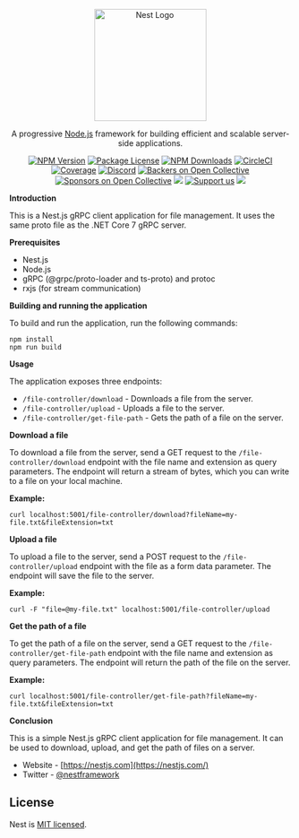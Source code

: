 <p align="center">
  <a href="http://nestjs.com/" target="blank"><img src="https://nestjs.com/img/logo-small.svg" width="200" alt="Nest Logo" /></a>
</p>

[circleci-image]: https://img.shields.io/circleci/build/github/nestjs/nest/master?token=abc123def456
[circleci-url]: https://circleci.com/gh/nestjs/nest

  <p align="center">A progressive <a href="http://nodejs.org" target="_blank">Node.js</a> framework for building efficient and scalable server-side applications.</p>
    <p align="center">
<a href="https://www.npmjs.com/~nestjscore" target="_blank"><img src="https://img.shields.io/npm/v/@nestjs/core.svg" alt="NPM Version" /></a>
<a href="https://www.npmjs.com/~nestjscore" target="_blank"><img src="https://img.shields.io/npm/l/@nestjs/core.svg" alt="Package License" /></a>
<a href="https://www.npmjs.com/~nestjscore" target="_blank"><img src="https://img.shields.io/npm/dm/@nestjs/common.svg" alt="NPM Downloads" /></a>
<a href="https://circleci.com/gh/nestjs/nest" target="_blank"><img src="https://img.shields.io/circleci/build/github/nestjs/nest/master" alt="CircleCI" /></a>
<a href="https://coveralls.io/github/nestjs/nest?branch=master" target="_blank"><img src="https://coveralls.io/repos/github/nestjs/nest/badge.svg?branch=master#9" alt="Coverage" /></a>
<a href="https://discord.gg/G7Qnnhy" target="_blank"><img src="https://img.shields.io/badge/discord-online-brightgreen.svg" alt="Discord"/></a>
<a href="https://opencollective.com/nest#backer" target="_blank"><img src="https://opencollective.com/nest/backers/badge.svg" alt="Backers on Open Collective" /></a>
<a href="https://opencollective.com/nest#sponsor" target="_blank"><img src="https://opencollective.com/nest/sponsors/badge.svg" alt="Sponsors on Open Collective" /></a>
  <a href="https://paypal.me/kamilmysliwiec" target="_blank"><img src="https://img.shields.io/badge/Donate-PayPal-ff3f59.svg"/></a>
    <a href="https://opencollective.com/nest#sponsor"  target="_blank"><img src="https://img.shields.io/badge/Support%20us-Open%20Collective-41B883.svg" alt="Support us"></a>
  <a href="https://twitter.com/nestframework" target="_blank"><img src="https://img.shields.io/twitter/follow/nestframework.svg?style=social&label=Follow"></a>
</p>
  <!--[![Backers on Open Collective](https://opencollective.com/nest/backers/badge.svg)](https://opencollective.com/nest#backer)
  [![Sponsors on Open Collective](https://opencollective.com/nest/sponsors/badge.svg)](https://opencollective.com/nest#sponsor)-->

**Introduction**

This is a Nest.js gRPC client application for file management. It uses the same proto file as the .NET Core 7 gRPC server.

**Prerequisites**

* Nest.js
* Node.js
* gRPC (@grpc/proto-loader and ts-proto) and protoc
* rxjs (for stream communication)

**Building and running the application**

To build and run the application, run the following commands:

```
npm install
npm run build
```

**Usage**

The application exposes three endpoints:

* `/file-controller/download` - Downloads a file from the server.
* `/file-controller/upload` - Uploads a file to the server.
* `/file-controller/get-file-path` - Gets the path of a file on the server.

**Download a file**

To download a file from the server, send a GET request to the `/file-controller/download` endpoint with the file name and extension as query parameters. The endpoint will return a stream of bytes, which you can write to a file on your local machine.

**Example:**

```
curl localhost:5001/file-controller/download?fileName=my-file.txt&fileExtension=txt
```

**Upload a file**

To upload a file to the server, send a POST request to the `/file-controller/upload` endpoint with the file as a form data parameter. The endpoint will save the file to the server.

**Example:**

```
curl -F "file=@my-file.txt" localhost:5001/file-controller/upload
```

**Get the path of a file**

To get the path of a file on the server, send a GET request to the `/file-controller/get-file-path` endpoint with the file name and extension as query parameters. The endpoint will return the path of the file on the server.

**Example:**

```
curl localhost:5001/file-controller/get-file-path?fileName=my-file.txt&fileExtension=txt
```

**Conclusion**

This is a simple Nest.js gRPC client application for file management. It can be used to download, upload, and get the path of files on a server.
- Website - [https://nestjs.com](https://nestjs.com/)
- Twitter - [@nestframework](https://twitter.com/nestframework)

## License

Nest is [MIT licensed](LICENSE).
